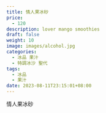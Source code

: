 ```yaml
---
title: 情人果冰砂
price:
  - 120
description: lover mango smoothies
draft: false
weight: 10
image: images/alcohol.jpg
categories:
  - 冰品 果汁
  - 特調冰沙 聖代
tags:
  - 冰品
  - 果汁
date: 2023-08-11T23:15:01+08:00
---
```


 情人果冰砂
